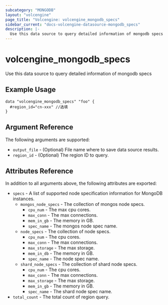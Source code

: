 ```yaml
---
subcategory: "MONGODB"
layout: "volcengine"
page_title: "Volcengine: volcengine_mongodb_specs"
sidebar_current: "docs-volcengine-datasource-mongodb_specs"
description: |-
  Use this data source to query detailed information of mongodb specs
---
```

# volcengine_mongodb_specs
Use this data source to query detailed information of mongodb specs
## Example Usage
```hcl
data "volcengine_mongodb_specs" "foo" {
  #region_id="cn-xxx" //选填
}
```
## Argument Reference
The following arguments are supported:
* `output_file` - (Optional) File name where to save data source results.
* `region_id` - (Optional) The region ID to query.

## Attributes Reference
In addition to all arguments above, the following attributes are exported:
* `specs` - A list of supported node specification information for MongoDB instances.
    * `mongos_node_specs` - The collection of mongos node specs.
        * `cpu_num` - The max cpu cores.
        * `max_conn` - The max connections.
        * `mem_in_gb` - The memory in GB.
        * `spec_name` - The mongos node spec name.
    * `node_specs` - The collection of node specs.
        * `cpu_num` - The cpu cores.
        * `max_conn` - The max connections.
        * `max_storage` - The max storage.
        * `mem_in_db` - The memory in GB.
        * `spec_name` - The node spec name.
    * `shard_node_specs` - The collection of shard node specs.
        * `cpu_num` - The cpu cores.
        * `max_conn` - The max connections.
        * `max_storage` - The max storage.
        * `mem_in_gb` - The memory in GB.
        * `spec_name` - The shard node spec name.
* `total_count` - The total count of region query.


